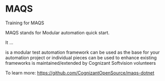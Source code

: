 # MAQS
Training for MAQS

MAQS stands for Modular automation quick start.

It …

is a modular test automation framework
can be used as the base for your automation project or individual pieces can be used to enhance existing frameworks
is maintained/extended by Cognizant Softvision volunteers

To learn more:
https://github.com/CognizantOpenSource/maqs-dotnet
